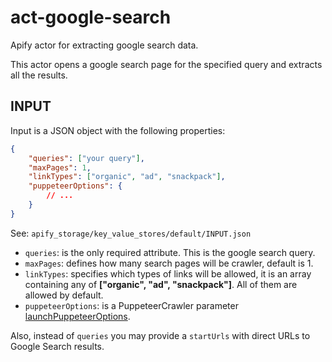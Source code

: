 # act-google-search
Apify actor for extracting google search data.

This actor opens a google search page for the specified query and extracts all the results.

## INPUT

Input is a JSON object with the following properties:


```json
{
    "queries": ["your query"],
    "maxPages": 1,
    "linkTypes": ["organic", "ad", "snackpack"],
    "puppeteerOptions": {
        // ...
    }
}
```

See: `apify_storage/key_value_stores/default/INPUT.json`

* `queries`: is the only required attribute. This is the google search query.
* `maxPages`: defines how many search pages will be crawler, default is 1.
* `linkTypes`: specifies which types of links will be allowed, it is an array containing any of __["organic", "ad", "snackpack"]__. All of them are allowed by default.
* `puppeteerOptions`: is a PuppeteerCrawler parameter [launchPuppeteerOptions](https://www.apify.com/docs/sdk/apify-runtime-js/latest#LaunchPuppeteerOptions).

Also, instead of `queries` you may provide a `startUrls` with direct URLs to Google Search results.